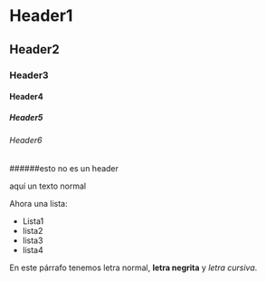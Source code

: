 # Header1

## Header2

### Header3

#### Header4

##### Header5

###### Header6

######esto no es un header

aquí un texto normal

Ahora una lista:

* Lista1
* lista2
* lista3
* lista4

En este párrafo tenemos letra normal, **letra negrita** y *letra cursiva*. 